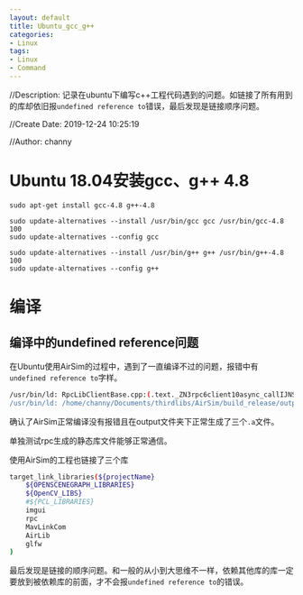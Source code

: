```yaml
---
layout: default
title: Ubuntu_gcc_g++
categories:
- Linux
tags:
- Linux
- Command
---
```

//Description: 记录在ubuntu下编写c++工程代码遇到的问题。如链接了所有用到的库却依旧报`undefined reference to`错误，最后发现是链接顺序问题。

//Create Date: 2019-12-24 10:25:19

//Author: channy

# Ubuntu 18.04安装gcc、g++ 4.8
```
sudo apt-get install gcc-4.8 g++-4.8

sudo update-alternatives --install /usr/bin/gcc gcc /usr/bin/gcc-4.8 100
sudo update-alternatives --config gcc

sudo update-alternatives --install /usr/bin/g++ g++ /usr/bin/g++-4.8 100
sudo update-alternatives --config g++
```

# 编译
## 编译中的undefined reference问题

在Ubuntu使用AirSim的过程中，遇到了一直编译不过的问题，报错中有`undefined reference to`字样。
```sh
/usr/bin/ld: RpcLibClientBase.cpp:(.text._ZN3rpc6client10async_callIJNSt7__cxx1112basic_stringIcSt11char_traitsIcESaIcEEES7_fS7_bEEESt6futureIN14clmdep_msgpack2v113object_handleEERKS7_DpT_[_ZN3rpc6client10async_callIJNSt7__cxx1112basic_stringIcSt11char_traitsIcESaIcEEES7_fS7_bEEESt6futureIN14clmdep_msgpack2v113object_handleEERKS7_DpT_]+0x1b1): undefined reference to `rpc::client::post(std::shared_ptr<clmdep_msgpack::v1::sbuffer>, int, std::__cxx11::basic_string<char, std::char_traits<char>, std::allocator<char> > const&, std::shared_ptr<std::promise<clmdep_msgpack::v1::object_handle> >)'
/usr/bin/ld: /home/channy/Documents/thirdlibs/AirSim/build_release/output/lib/libAirLib.a(RpcLibClientBase.cpp.o): in function `std::future<clmdep_msgpack::v1::object_handle> rpc::client::async_call<msr::airlib_rpclib::RpcLibAdaptorsBase::Vector3r, int, int, int, float, std::__cxx11::basic_string<char, std::char_traits<char>, std::allocator<char> > >(std::__cxx11::basic_string<char, std::char_traits<char>, std::allocator<char> > const&, msr::airlib_rpclib::RpcLibAdaptorsBase::Vector3r, int, int, int, float, std::__cxx11::basic_string<char, std::char_traits<char>, std::allocator<char> >)':
```

确认了AirSim正常编译没有报错且在output文件夹下正常生成了三个`.a`文件。

单独测试rpc生成的静态库文件能够正常通信。

使用AirSim的工程也链接了三个库
```sh
target_link_libraries(${projectName} 
    ${OPENSCENEGRAPH_LIBRARIES}
    ${OpenCV_LIBS}
    #${PCL_LIBRARIES}
    imgui
    rpc
    MavLinkCom
    AirLib
    glfw
)
```

最后发现是链接的顺序问题。和一般的从小到大思维不一样，依赖其他库的库一定要放到被依赖库的前面，才不会报`undefined reference to`的错误。
